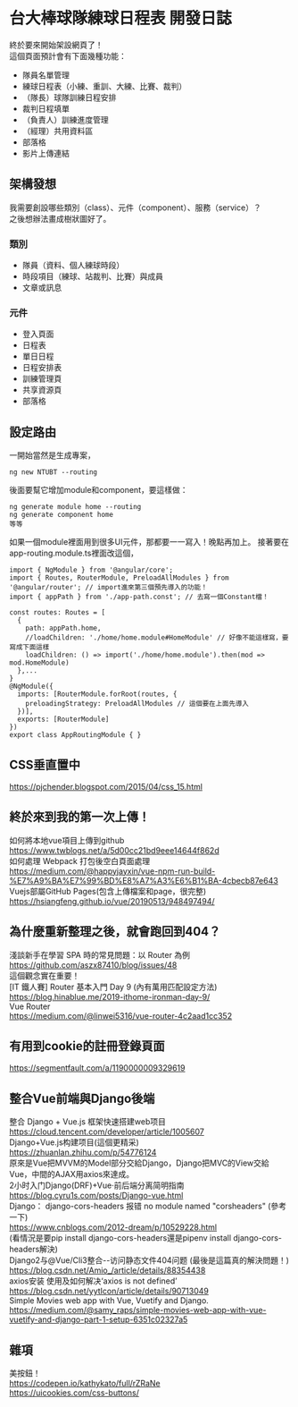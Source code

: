 # 台大棒球隊練球日程表 開發日誌
終於要來開始架設網頁了！  
這個頁面預計會有下面幾種功能：  
* 隊員名單管理
* 練球日程表（小練、重訓、大練、比賽、裁判）
* （隊長）球隊訓練日程安排
* 裁判日程填單
* （負責人）訓練進度管理
* （經理）共用資料區
* 部落格
* 影片上傳連結
## 架構發想
我需要創設哪些類別（class）、元件（component）、服務（service）？  
之後想辦法畫成樹狀圖好了。
### 類別
* 隊員（資料、個人練球時段）
* 時段項目（練球、站裁判、比賽）與成員
* 文章或訊息
### 元件
* 登入頁面
* 日程表
* 單日日程
* 日程安排表
* 訓練管理頁
* 共享資源頁
* 部落格
## 設定路由
一開始當然是生成專案，

    ng new NTUBT --routing
後面要幫它增加module和component，要這樣做：  

    ng generate module home --routing
    ng generate component home
    等等
如果一個module裡面用到很多UI元件，那都要一一寫入！晚點再加上。
接著要在app-routing.module.ts裡面改這個，

    import { NgModule } from '@angular/core';
    import { Routes, RouterModule, PreloadAllModules } from '@angular/router'; // import進來第三個預先導入的功能！
    import { appPath } from './app-path.const'; // 去寫一個Constant檔！

    const routes: Routes = [
      {
        path: appPath.home,
        //loadChildren: './home/home.module#HomeModule' // 好像不能這樣寫，要寫成下面這樣
        loadChildren: () => import('./home/home.module').then(mod => mod.HomeModule)
      },...
    }
    @NgModule({
      imports: [RouterModule.forRoot(routes, {
        preloadingStrategy: PreloadAllModules // 這個要在上面先導入
      })],
      exports: [RouterModule]
    })
    export class AppRoutingModule { }
## CSS垂直置中
https://pjchender.blogspot.com/2015/04/css_15.html  
## 終於來到我的第一次上傳！
如何將本地vue項目上傳到github  
https://www.twblogs.net/a/5d00cc21bd9eee14644f862d  
如何處理 Webpack 打包後空白頁面處理  
https://medium.com/@happyjayxin/vue-npm-run-build-%E7%A9%BA%E7%99%BD%E8%A7%A3%E6%B1%BA-4cbecb87e643  
Vuejs部屬GitHub Pages(包含上傳檔案和page，很完整)  
https://hsiangfeng.github.io/vue/20190513/948497494/  
## 為什麼重新整理之後，就會跑回到404？
淺談新手在學習 SPA 時的常見問題：以 Router 為例  
https://github.com/aszx87410/blog/issues/48  
這個觀念實在重要！  
[IT 鐵人賽] Router 基本入門 Day 9 (內有萬用匹配設定方法)  
https://blog.hinablue.me/2019-ithome-ironman-day-9/  
Vue Router  
https://medium.com/@linwei5316/vue-router-4c2aad1cc352  
## 有用到cookie的註冊登錄頁面
https://segmentfault.com/a/1190000009329619
## 整合Vue前端與Django後端
整合 Django + Vue.js 框架快速搭建web项目  
https://cloud.tencent.com/developer/article/1005607  
Django+Vue.js构建项目(這個更精采)  
https://zhuanlan.zhihu.com/p/54776124  
原來是Vue把MVVM的Model部分交給Django，Django把MVC的View交給Vue，中間的AJAX用axios來達成。  
2小时入门Django(DRF)+Vue·前后端分离简明指南  
https://blog.cyru1s.com/posts/Django-vue.html  
Django： django-cors-headers 报错 no module named "corsheaders" (參考一下)  
https://www.cnblogs.com/2012-dream/p/10529228.html  
(看情況是要pip install django-cors-headers還是pipenv install django-cors-headers解決)  
Django2与@Vue/Cli3整合--访问静态文件404问题 (最後是這篇真的解決問題！)  
https://blog.csdn.net/Amio_/article/details/88354438  
axios安装 使用及如何解决‘axios  is not defined’  
https://blog.csdn.net/yytIcon/article/details/90713049  
Simple Movies web app with Vue, Vuetify and Django.  
https://medium.com/@samy_raps/simple-movies-web-app-with-vue-vuetify-and-django-part-1-setup-6351c02327a5

## 雜項
美按鈕！  
https://codepen.io/kathykato/full/rZRaNe  
https://uicookies.com/css-buttons/
